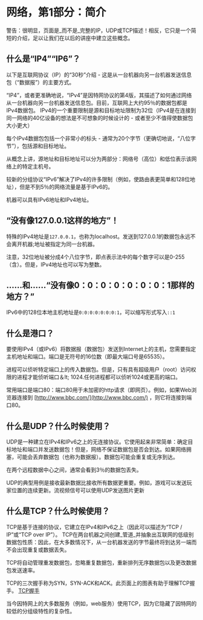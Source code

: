 # 网络，第1部分：简介

警告：很明显，页面是_而不是_完整的IP，UDP或TCP描述！相反，它只是一个简短的介绍，足以让我们在以后的讲座中建立这些概念。

## 什么是“IP4”“IP6”？

以下是互联网协议（IP）的“30秒”介绍 - 这是从一台机器向另一台机器发送信息包（“数据报”）的主要方式。

“IP4”，或者更准确地说，“IPv4”是因特网协议的第4版，其描述了如何通过网络从一台机器向另一台机器发送信息包。目前，互联网上大约95％的数据包都是IPv4数据包。 IPv4的一个重要限制是源和目标地址限制为32位（IPv4是在连接到同一网络的40亿设备的想法是不可想象的时候设计的 - 或者至少不值得使数据包大小更大）

每个IPv4数据包包括一个非常小的标头 - 通常为20个字节（更确切地说，“八位字节”），包括源和目标地址。

从概念上讲，源地址和目标地址可以分为两部分：网络号（高位）和低位表示该网络上的特定主机号。

较新的分组协议“IPv6”解决了IPv4的许多限制（例如，使路由表更简单和128位地址），但是不到5％的网络流量是基于IPv6的。

机器可以具有IPv6地址和IPv4地址。

## “没有像127.0.0.1这样的地方”！

特殊的IPv4地址是`127.0.0.1`，也称为localhost。发送到127.0.0.1的数据包永远不会离开机器;地址被指定为同一台机器。

注意，32位地址被分成4个八位字节，即点表示法中的每个数字可以是0-255（含）。但是，IPv4地址也可以写为整数。

## ......和......“没有像0：0：0：0：0：0：0：1那样的地方？”

IPv6中的128位本地主机地址是`0:0:0:0:0:0:0:1`，可以缩写形式写入`::1`

## 什么是港口？

要使用IPv4（或IPv6）将数据报（数据包）发送到Internet上的主机，您需要指定主机地址和端口。端口是无符号的16位数（即最大端口号是65535）。

进程可以侦听特定端口上的传入数据包。但是，只有具有超级用户（root）访问权限的进程才能侦听端口＆lt; 1024.任何进程都可以侦听1024或更高的端口。

常用端口是端口80：端口80用于未加密的http请求（即网页）。例如，如果Web浏览器连接到 [http://www.bbc.com/](http://www.bbc.com/) ，则它将连接到端口80。

## 什么是UDP？什么时候使用？

UDP是一种建立在IPv4和IPv6之上的无连接协议。它使用起来非常简单：确定目标地址和端口并发送数据包！但是，网络不保证数据包是否会到达。如果网络拥塞，可能会丢弃数据包（也称为数据报）。数据包可能会重复或无序到达。

在两个远程数据中心之间，通常会看到3％的数据包丢失。

UDP的典型用例是接收最新数据比接收所有数据更重要。例如，游戏可以发送玩家位置的连续更新。流视频信号可以使用UDP发送图片更新

## 什么是TCP？什么时候使用？

TCP是基于连接的协议，它建立在IPv4和IPv6之上（因此可以描述为“TCP / IP”或“TCP over IP”）。 TCP在两台机器之间创建_管道_并抽象出互联网的低级别数据包性质：因此，在大多数情况下，从一台机器发送的字节最终将到达另一端而不会出现重复或数据丢失。

TCP将自动管理重发数据包，忽略重复数据包，重新排列无序数据包以及更改数据包发送速率。

TCP的三次握手称为SYN，SYN-ACK和ACK。此页面上的图表有助于理解TCP握手。 [TCP握手](http://www.inetdaemon.com/tutorials/internet/tcp/3-way_handshake.shtml)

当今因特网上的大多数服务（例如，web服务）使用TCP，因为它隐藏了因特网的较低的分组级特性的复杂性。